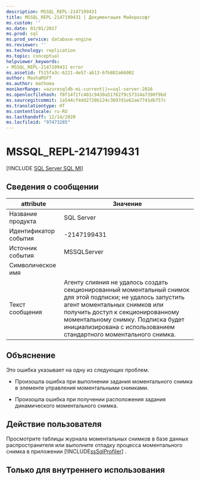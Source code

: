 ```yaml
---
description: MSSQL_REPL-2147199431
title: MSSQL_REPL-2147199431 | Документация Майкрософт
ms.custom: ''
ms.date: 03/01/2017
ms.prod: sql
ms.prod_service: database-engine
ms.reviewer: ''
ms.technology: replication
ms.topic: conceptual
helpviewer_keywords:
- MSSQL_REPL-2147199431 error
ms.assetid: f515fa3c-6221-4e57-ab13-6fb882a66002
author: MashaMSFT
ms.author: mathoma
monikerRange: =azuresqldb-mi-current||>=sql-server-2016
ms.openlocfilehash: f8f14f1fc401c9430a5176279c57314a7390f9bd
ms.sourcegitcommit: 1a544cf4dd2720b124c3697d1e62ae7741db757c
ms.translationtype: HT
ms.contentlocale: ru-RU
ms.lasthandoff: 12/14/2020
ms.locfileid: "97473285"
---
```

# <a name="mssql_repl-2147199431"></a>MSSQL_REPL-2147199431
[!INCLUDE [SQL Server SQL MI](../../includes/applies-to-version/sql-asdbmi.md)]
    
## <a name="message-details"></a>Сведения о сообщении  
  
|attribute|Значение|  
|-|-|  
|Название продукта|SQL Server|  
|Идентификатор события|-2147199431|  
|Источник события|MSSQLServer|  
|Символическое имя||  
|Текст сообщения|Агенту слияния не удалось создать секционированный моментальный снимок для этой подписки; не удалось запустить агент моментальных снимков или получить доступ к секционированному моментальному снимку. Подписка будет инициализирована с использованием стандартного моментального снимка.|  
  
## <a name="explanation"></a>Объяснение  
 Это ошибка указывает на одну из следующих проблем.  
  
-   Произошла ошибка при выполнении задания моментального снимка в элементе управления моментальными снимками.  
  
-   Произошла ошибка при получении расположения задания динамического моментального снимка.  
  
## <a name="user-action"></a>Действие пользователя  
 Просмотрите таблицы журнала моментальных снимков в базе данных распространителя или выполните отладку процесса моментального снимка в приложении [!INCLUDE[ssSqlProfiler](../../includes/sssqlprofiler-md.md)] .  
  
## <a name="internal-only"></a>Только для внутреннего использования  
  
